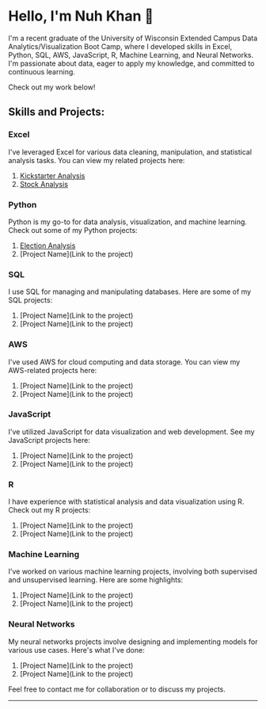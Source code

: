 
# Hello, I'm Nuh Khan 👋

I'm a recent graduate of the University of Wisconsin Extended Campus Data Analytics/Visualization Boot Camp, where I developed skills in Excel, Python, SQL, AWS, JavaScript, R, Machine Learning, and Neural Networks. I'm passionate about data, eager to apply my knowledge, and committed to continuous learning. 

Check out my work below!

## Skills and Projects:

### Excel

I've leveraged Excel for various data cleaning, manipulation, and statistical analysis tasks. You can view my related projects here:

1. [Kickstarter Analysis](https://github.com/Nuh-Khan/Kickstarter-Analysis)
2. [Stock Analysis](https://github.com/Nuh-Khan/stock-analysis)

### Python

Python is my go-to for data analysis, visualization, and machine learning. Check out some of my Python projects:

1. [Election Analysis](https://github.com/Nuh-Khan/Election_Analysis)
2. [Project Name](Link to the project)

### SQL

I use SQL for managing and manipulating databases. Here are some of my SQL projects:

1. [Project Name](Link to the project)
2. [Project Name](Link to the project)

### AWS

I've used AWS for cloud computing and data storage. You can view my AWS-related projects here:

1. [Project Name](Link to the project)
2. [Project Name](Link to the project)

### JavaScript

I've utilized JavaScript for data visualization and web development. See my JavaScript projects here:

1. [Project Name](Link to the project)
2. [Project Name](Link to the project)

### R

I have experience with statistical analysis and data visualization using R. Check out my R projects:

1. [Project Name](Link to the project)
2. [Project Name](Link to the project)

### Machine Learning

I've worked on various machine learning projects, involving both supervised and unsupervised learning. Here are some highlights:

1. [Project Name](Link to the project)
2. [Project Name](Link to the project)

### Neural Networks

My neural networks projects involve designing and implementing models for various use cases. Here's what I've done:

1. [Project Name](Link to the project)
2. [Project Name](Link to the project)

Feel free to contact me for collaboration or to discuss my projects.

---

